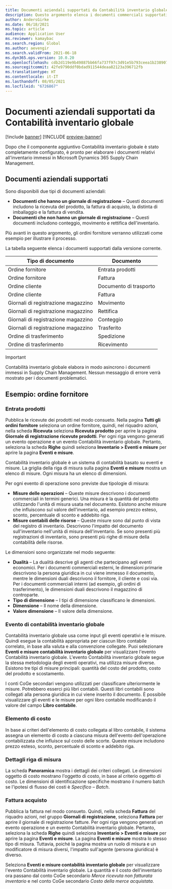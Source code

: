 ```yaml
---
title: Documenti aziendali supportati da Contabilità inventario globale
description: Questo argomento elenca i documenti commerciali supportati da Contabilità inventario globale. Fornisce inoltre un esempio dettagliato per i documenti dell'ordine fornitore.
author: AndersGirke
ms.date: 06/18/2021
ms.topic: article
audience: Application User
ms.reviewer: kamaybac
ms.search.region: Global
ms.author: aevengir
ms.search.validFrom: 2021-06-18
ms.dyn365.ops.version: 10.0.20
ms.openlocfilehash: cdb2d119e9b49887bb66fa737f97c3d91e5b793ceea1b2389072a02b5c463ba9
ms.sourcegitcommit: 42fe9790ddf0bdad911544deaa82123a396712fb
ms.translationtype: HT
ms.contentlocale: it-IT
ms.lasthandoff: 08/05/2021
ms.locfileid: "6726867"
---
```

# <a name="business-documents-supported-by-global-inventory-accounting"></a>Documenti aziendali supportati da Contabilità inventario globale

[!include [banner](../includes/banner.md)]
[!INCLUDE [preview-banner](../includes/preview-banner.md)]

Dopo che il componente aggiuntivo Contabilità inventario globale è stato completamente configurato, è pronto per elaborare i documenti relativi all'inventario immessi in Microsoft Dynamics 365 Supply Chain Management.

## <a name="supported-business-documents"></a>Documenti aziendali supportati

Sono disponibili due tipi di documenti aziendali:

- **Documenti che hanno un giornale di registrazione** – Questi documenti includono la ricevuta del prodotto, la fattura di acquisto, la distinta di imballaggio e la fattura di vendita.
- **Documenti che non hanno un giornale di registrazione** – Questi documenti includono conteggio, movimento e rettifica dell'inventario.

Più avanti in questo argomento, gli ordini fornitore verranno utilizzati come esempio per illustrare il processo.

La tabella seguente elenca i documenti supportati dalla versione corrente.

| Tipo di documento      | Documento        |
|--------------------|-----------------|
| Ordine fornitore     | Entrata prodotti |
| Ordine fornitore     | Fattura         |
| Ordine cliente        | Documento di trasporto    |
| Ordine cliente        | Fattura         |
| Giornali di registrazione magazzino | Movimento        |
| Giornali di registrazione magazzino | Rettifica      |
| Giornali di registrazione magazzino | Conteggio        |
| Giornali di registrazione magazzino | Trasferito        |
| Ordine di trasferimento     | Spedizione        |
| Ordine di trasferimento     | Ricevimento         |

> [!IMPORTANT]
> Contabilità inventario globale elabora in modo asincrono i documenti immessi in Supply Chain Management. Nessun messaggio di errore verrà mostrato per i documenti problematici.

## <a name="example-purchase-order"></a>Esempio: ordine fornitore

### <a name="product-receipt"></a>Entrata prodotti

Pubblica le ricevute dei prodotti nel modo consueto. Nella pagina **Tutti gli ordini fornitore** seleziona un ordine fornitore, quindi, nel riquadro azioni, nella scheda **Ricevuta** seleziona **Ricevuta prodotto** per aprire la pagina **Giornale di registrazione ricevute prodotti**. Per ogni riga vengono generati un evento operazione e un evento Contabilità inventario globale. Pertanto, seleziona la scheda **Righe** quindi seleziona **Inventario \> Eventi e misure** per aprire la pagina **Eventi e misure**.

Contabilità inventario globale è un sistema di contabilità basato su eventi e misure. La griglia della riga di misura sulla pagina **Eventi e misure** mostra un elenco di misure. Ogni misura ha un elenco di dimensioni.

Per ogni evento di operazione sono previste due tipologie di misura:

- **Misure delle operazioni** – Queste misure descrivono i documenti commerciali in termini generici. Una misura è la quantità del prodotto utilizzando l'unità di misura usata nel documento. Esistono anche misure che influiscono sul valore dell'inventario, ad esempio prezzo esteso, sconto, percentuale di sconto e addebito riga.
- **Misure contabili delle risorse** – Queste misure sono dal punto di vista del registro di inventario. Descrivono l'impatto del documento sull'inventario nell'unità di misura dell'inventario. Se sono presenti più registrazioni di inventario, sono presenti più righe di misure della contabilità delle risorse.

Le dimensioni sono organizzate nel modo seguente:

- **Dualità** – La dualità descrive gli agenti che partecipano agli eventi economici. Per i documenti commerciali esterni, le dimensioni primarie descrivono la persona giuridica in cui viene immesso il documento, mentre le dimensioni duali descrivono il fornitore, il cliente e così via. Per i documenti commerciali interni (ad esempio, gli ordini di trasferimento), le dimensioni duali descrivono il magazzino di controparte.
- **Tipo di dimensione** – I tipi di dimensione classificano le dimensioni.
- **Dimensione** – Il nome della dimensione.
- **Valore dimensione** – Il valore della dimensione.

### <a name="global-inventory-accounting-event"></a>Evento di contabilità inventario globale

Contabilità inventario globale usa come input gli eventi operativi e le misure. Quindi esegue la contabilità appropriata per ciascun libro contabile correlato, in base alla valuta e alla convenzione collegate. Puoi selezionare **Eventi e misure contabilità inventario globale** per visualizzare l'evento Contabilità inventario globale. L'evento Contabilità inventario globale segue la stessa metodologia degli eventi operativi, ma utilizza misure diverse. Esistono tre tipi di misure principali: quantità del costo del prodotto, costo del prodotto e scostamento.

I conti CoGe secondari vengono utilizzati per classificare ulteriormente le misure. Potrebbero esserci più libri contabili. Questi libri contabili sono collegati alla persona giuridica in cui viene inserito il documento. È possibile visualizzare gli eventi e le misure per ogni libro contabile modificando il valore del campo **Libro contabile**.

### <a name="cost-element"></a>Elemento di costo

In base ai criteri dell'elemento di costo collegata al libro contabile, il sistema assegna un elemento di costo a ciascuna misura dell'evento dell'operazione contabilizzata che influisce sul costo delle scorte. Queste misure includono prezzo esteso, sconto, percentuale di sconto e addebito riga.

### <a name="measurement-line-details"></a>Dettagli riga di misura

La scheda **Panoramica** mostra i dettagli dei criteri collegati. Le dimensioni oggetto di costo mostrano l'oggetto di costo, in base al criterio oggetto di costo. Le dimensioni di identificazione specifiche mostrano il numero batch se l'ipotesi di flusso dei costi è *Specifico – Batch*.

### <a name="purchase-invoice"></a>Fattura acquisto

Pubblica la fattura nel modo consueto. Quindi, nella scheda **Fattura** del riquadro azioni, nel gruppo **Giornali di registrazione**, seleziona **Fattura** per aprire il giornale di registrazione fatture. Per ogni riga vengono generati un evento operazione e un evento Contabilità inventario globale. Pertanto, seleziona la scheda **Righe** quindi seleziona **Inventario \> Eventi e misure** per aprire la pagina **Eventi e misure**. La pagina **Eventi e misure** mostra lo stesso tipo di misura. Tuttavia, poiché la pagina mostra un ruolo di misura e un modificatore di misura diversi, l'impatto sull'agente (persona giuridica) è diverso.

Seleziona **Eventi e misure contabilità inventario globale** per visualizzare l'evento Contabilità inventario globale. La quantità e il costo dell'inventario ora passano dal conto CoGe secondario *Merce ricevuta non fatturata inventario* e nel conto CoGe secondario *Costo della merce acquistata*.
